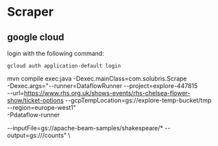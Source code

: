 # Scraper

## google cloud

login with the following command:

    gcloud auth application-default login

mvn compile exec:java -Dexec.mainClass=com.solubris.Scrape \
-Dexec.args="--runner=DataflowRunner --project=explore-447815 \
--url=https://www.rhs.org.uk/shows-events/rhs-chelsea-flower-show/ticket-options
--gcpTempLocation=gs://explore-temp-bucket/tmp \
--region=europe-west1" \
-Pdataflow-runner

--inputFile=gs://apache-beam-samples/shakespeare/* --output=gs://<your-gcs-bucket>/counts" \
